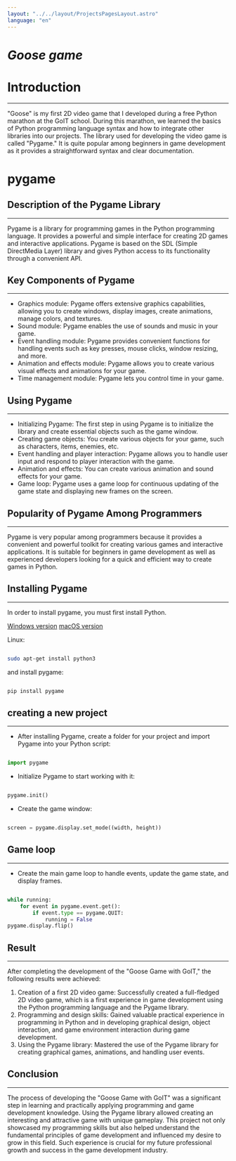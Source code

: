 ```yaml
---
layout: "../../layout/ProjectsPagesLayout.astro"
language: "en"
---
```

# ***Goose game***

# **Introduction**

---

"Goose" is my first 2D video game that I developed during a free Python marathon at the GoIT school. During this marathon, we learned the basics of Python programming language syntax and how to integrate other libraries into our projects. The library used for developing the video game is called "Pygame." It is quite popular among beginners in game development as it provides a straightforward syntax and clear documentation.

# **pygame**

## **Description of the Pygame Library**

---

Pygame is a library for programming games in the Python programming language. It provides a powerful and simple interface for creating 2D games and interactive applications. Pygame is based on the SDL (Simple DirectMedia Layer) library and gives Python access to its functionality through a convenient API.

## **Key Components of Pygame**

---

- Graphics module: Pygame offers extensive graphics capabilities, allowing you to create windows, display images, create animations, manage colors, and textures.
- Sound module: Pygame enables the use of sounds and music in your game.
- Event handling module: Pygame provides convenient functions for handling events such as key presses, mouse clicks, window resizing, and more.
- Animation and effects module: Pygame allows you to create various visual effects and animations for your game.
- Time management module: Pygame lets you control time in your game.

## **Using Pygame**

---

- Initializing Pygame: The first step in using Pygame is to initialize the library and create essential objects such as the game window.
- Creating game objects: You create various objects for your game, such as characters, items, enemies, etc.
- Event handling and player interaction: Pygame allows you to handle user input and respond to player interaction with the game.
- Animation and effects: You can create various animation and sound effects for your game.
- Game loop: Pygame uses a game loop for continuous updating of the game state and displaying new frames on the screen.

## **Popularity of Pygame Among Programmers**

---

Pygame is very popular among programmers because it provides a convenient and powerful toolkit for creating various games and interactive applications. It is suitable for beginners in game development as well as experienced developers looking for a quick and efficient way to create games in Python.

## **Installing Pygame**

---

In order to install pygame, you must first install Python.

[Windows version](https://www.python.org/ftp/python/3.12.3/python-3.12.3-amd64.exe)
[macOS version](https://www.python.org/ftp/python/3.12.3/python-3.12.3-macos11.pkg)

Linux:

```bash

sudo apt-get install python3

```

and install pygame:

```bash

pip install pygame

```

## **creating a new project**

---

- After installing Pygame, create a folder for your project and import Pygame into your Python script:

```python

import pygame

```

- Initialize Pygame to start working with it:

```python

pygame.init()

```

- Create the game window:

```python

screen = pygame.display.set_mode((width, height))

```

## **Game loop**

---

- Create the main game loop to handle events, update the game state, and display frames.

```python

while running:
    for event in pygame.event.get():
        if event.type == pygame.QUIT:
            running = False
pygame.display.flip()

```

## **Result**

---

After completing the development of the "Goose Game with GoIT," the following results were achieved:

1. Creation of a first 2D video game: Successfully created a full-fledged 2D video game, which is a first experience in game development using the Python programming language and the Pygame library.
2. Programming and design skills: Gained valuable practical experience in programming in Python and in developing graphical design, object interaction, and game environment interaction during game development.
3. Using the Pygame library: Mastered the use of the Pygame library for creating graphical games, animations, and handling user events.

## **Conclusion**

---

The process of developing the "Goose Game with GoIT" was a significant step in learning and practically applying programming and game development knowledge. Using the Pygame library allowed creating an interesting and attractive game with unique gameplay. This project not only showcased my programming skills but also helped understand the fundamental principles of game development and influenced my desire to grow in this field. Such experience is crucial for my future professional growth and success in the game development industry.
